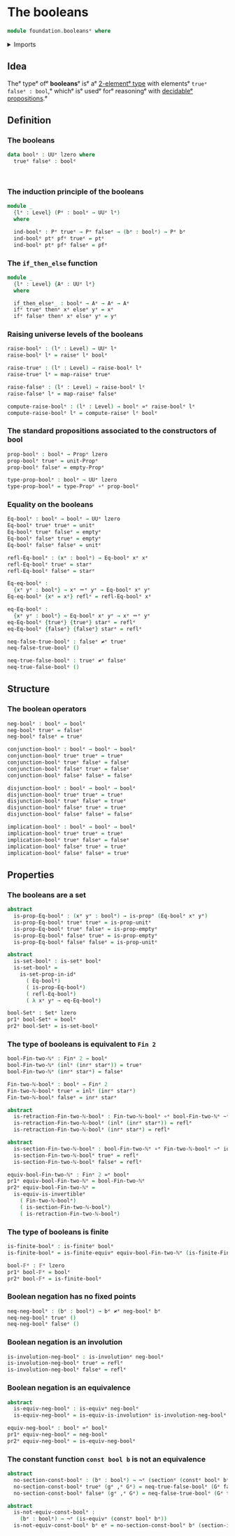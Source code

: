 # The booleans

```agda
module foundation.booleansᵉ where
```

<details><summary>Imports</summary>

```agda
open import foundation.dependent-pair-typesᵉ
open import foundation.involutionsᵉ
open import foundation.negated-equalityᵉ
open import foundation.raising-universe-levelsᵉ
open import foundation.unit-typeᵉ
open import foundation.universe-levelsᵉ

open import foundation-core.constant-mapsᵉ
open import foundation-core.coproduct-typesᵉ
open import foundation-core.empty-typesᵉ
open import foundation-core.equivalencesᵉ
open import foundation-core.function-typesᵉ
open import foundation-core.homotopiesᵉ
open import foundation-core.identity-typesᵉ
open import foundation-core.injective-mapsᵉ
open import foundation-core.negationᵉ
open import foundation-core.propositionsᵉ
open import foundation-core.sectionsᵉ
open import foundation-core.setsᵉ

open import univalent-combinatorics.finite-typesᵉ
open import univalent-combinatorics.standard-finite-typesᵉ
```

</details>

## Idea

Theᵉ typeᵉ ofᵉ **booleans**ᵉ isᵉ aᵉ
[2-elementᵉ type](univalent-combinatorics.2-element-types.mdᵉ) with elementsᵉ
`trueᵉ falseᵉ : bool`,ᵉ whichᵉ isᵉ usedᵉ forᵉ reasoningᵉ with
[decidableᵉ propositions](foundation-core.decidable-propositions.md).ᵉ

## Definition

### The booleans

```agda
data boolᵉ : UUᵉ lzero where
  trueᵉ falseᵉ : boolᵉ




```

### The induction principle of the booleans

```agda
module _
  {lᵉ : Level} (Pᵉ : boolᵉ → UUᵉ lᵉ)
  where

  ind-boolᵉ : Pᵉ trueᵉ → Pᵉ falseᵉ → (bᵉ : boolᵉ) → Pᵉ bᵉ
  ind-boolᵉ ptᵉ pfᵉ trueᵉ = ptᵉ
  ind-boolᵉ ptᵉ pfᵉ falseᵉ = pfᵉ
```

### The `if_then_else` function

```agda
module _
  {lᵉ : Level} {Aᵉ : UUᵉ lᵉ}
  where

  if_then_elseᵉ_ : boolᵉ → Aᵉ → Aᵉ → Aᵉ
  ifᵉ trueᵉ thenᵉ xᵉ elseᵉ yᵉ = xᵉ
  ifᵉ falseᵉ thenᵉ xᵉ elseᵉ yᵉ = yᵉ
```

### Raising universe levels of the booleans

```agda
raise-boolᵉ : (lᵉ : Level) → UUᵉ lᵉ
raise-boolᵉ lᵉ = raiseᵉ lᵉ boolᵉ

raise-trueᵉ : (lᵉ : Level) → raise-boolᵉ lᵉ
raise-trueᵉ lᵉ = map-raiseᵉ trueᵉ

raise-falseᵉ : (lᵉ : Level) → raise-boolᵉ lᵉ
raise-falseᵉ lᵉ = map-raiseᵉ falseᵉ

compute-raise-boolᵉ : (lᵉ : Level) → boolᵉ ≃ᵉ raise-boolᵉ lᵉ
compute-raise-boolᵉ lᵉ = compute-raiseᵉ lᵉ boolᵉ
```

### The standard propositions associated to the constructors of bool

```agda
prop-boolᵉ : boolᵉ → Propᵉ lzero
prop-boolᵉ trueᵉ = unit-Propᵉ
prop-boolᵉ falseᵉ = empty-Propᵉ

type-prop-boolᵉ : boolᵉ → UUᵉ lzero
type-prop-boolᵉ = type-Propᵉ ∘ᵉ prop-boolᵉ
```

### Equality on the booleans

```agda
Eq-boolᵉ : boolᵉ → boolᵉ → UUᵉ lzero
Eq-boolᵉ trueᵉ trueᵉ = unitᵉ
Eq-boolᵉ trueᵉ falseᵉ = emptyᵉ
Eq-boolᵉ falseᵉ trueᵉ = emptyᵉ
Eq-boolᵉ falseᵉ falseᵉ = unitᵉ

refl-Eq-boolᵉ : (xᵉ : boolᵉ) → Eq-boolᵉ xᵉ xᵉ
refl-Eq-boolᵉ trueᵉ = starᵉ
refl-Eq-boolᵉ falseᵉ = starᵉ

Eq-eq-boolᵉ :
  {xᵉ yᵉ : boolᵉ} → xᵉ ＝ᵉ yᵉ → Eq-boolᵉ xᵉ yᵉ
Eq-eq-boolᵉ {xᵉ = xᵉ} reflᵉ = refl-Eq-boolᵉ xᵉ

eq-Eq-boolᵉ :
  {xᵉ yᵉ : boolᵉ} → Eq-boolᵉ xᵉ yᵉ → xᵉ ＝ᵉ yᵉ
eq-Eq-boolᵉ {trueᵉ} {trueᵉ} starᵉ = reflᵉ
eq-Eq-boolᵉ {falseᵉ} {falseᵉ} starᵉ = reflᵉ

neq-false-true-boolᵉ : falseᵉ ≠ᵉ trueᵉ
neq-false-true-boolᵉ ()

neq-true-false-boolᵉ : trueᵉ ≠ᵉ falseᵉ
neq-true-false-boolᵉ ()
```

## Structure

### The boolean operators

```agda
neg-boolᵉ : boolᵉ → boolᵉ
neg-boolᵉ trueᵉ = falseᵉ
neg-boolᵉ falseᵉ = trueᵉ

conjunction-boolᵉ : boolᵉ → boolᵉ → boolᵉ
conjunction-boolᵉ trueᵉ trueᵉ = trueᵉ
conjunction-boolᵉ trueᵉ falseᵉ = falseᵉ
conjunction-boolᵉ falseᵉ trueᵉ = falseᵉ
conjunction-boolᵉ falseᵉ falseᵉ = falseᵉ

disjunction-boolᵉ : boolᵉ → boolᵉ → boolᵉ
disjunction-boolᵉ trueᵉ trueᵉ = trueᵉ
disjunction-boolᵉ trueᵉ falseᵉ = trueᵉ
disjunction-boolᵉ falseᵉ trueᵉ = trueᵉ
disjunction-boolᵉ falseᵉ falseᵉ = falseᵉ

implication-boolᵉ : boolᵉ → boolᵉ → boolᵉ
implication-boolᵉ trueᵉ trueᵉ = trueᵉ
implication-boolᵉ trueᵉ falseᵉ = falseᵉ
implication-boolᵉ falseᵉ trueᵉ = trueᵉ
implication-boolᵉ falseᵉ falseᵉ = trueᵉ
```

## Properties

### The booleans are a set

```agda
abstract
  is-prop-Eq-boolᵉ : (xᵉ yᵉ : boolᵉ) → is-propᵉ (Eq-boolᵉ xᵉ yᵉ)
  is-prop-Eq-boolᵉ trueᵉ trueᵉ = is-prop-unitᵉ
  is-prop-Eq-boolᵉ trueᵉ falseᵉ = is-prop-emptyᵉ
  is-prop-Eq-boolᵉ falseᵉ trueᵉ = is-prop-emptyᵉ
  is-prop-Eq-boolᵉ falseᵉ falseᵉ = is-prop-unitᵉ

abstract
  is-set-boolᵉ : is-setᵉ boolᵉ
  is-set-boolᵉ =
    is-set-prop-in-idᵉ
      ( Eq-boolᵉ)
      ( is-prop-Eq-boolᵉ)
      ( refl-Eq-boolᵉ)
      ( λ xᵉ yᵉ → eq-Eq-boolᵉ)

bool-Setᵉ : Setᵉ lzero
pr1ᵉ bool-Setᵉ = boolᵉ
pr2ᵉ bool-Setᵉ = is-set-boolᵉ
```

### The type of booleans is equivalent to `Fin 2`

```agda
bool-Fin-two-ℕᵉ : Finᵉ 2 → boolᵉ
bool-Fin-two-ℕᵉ (inlᵉ (inrᵉ starᵉ)) = trueᵉ
bool-Fin-two-ℕᵉ (inrᵉ starᵉ) = falseᵉ

Fin-two-ℕ-boolᵉ : boolᵉ → Finᵉ 2
Fin-two-ℕ-boolᵉ trueᵉ = inlᵉ (inrᵉ starᵉ)
Fin-two-ℕ-boolᵉ falseᵉ = inrᵉ starᵉ

abstract
  is-retraction-Fin-two-ℕ-boolᵉ : Fin-two-ℕ-boolᵉ ∘ᵉ bool-Fin-two-ℕᵉ ~ᵉ idᵉ
  is-retraction-Fin-two-ℕ-boolᵉ (inlᵉ (inrᵉ starᵉ)) = reflᵉ
  is-retraction-Fin-two-ℕ-boolᵉ (inrᵉ starᵉ) = reflᵉ

abstract
  is-section-Fin-two-ℕ-boolᵉ : bool-Fin-two-ℕᵉ ∘ᵉ Fin-two-ℕ-boolᵉ ~ᵉ idᵉ
  is-section-Fin-two-ℕ-boolᵉ trueᵉ = reflᵉ
  is-section-Fin-two-ℕ-boolᵉ falseᵉ = reflᵉ

equiv-bool-Fin-two-ℕᵉ : Finᵉ 2 ≃ᵉ boolᵉ
pr1ᵉ equiv-bool-Fin-two-ℕᵉ = bool-Fin-two-ℕᵉ
pr2ᵉ equiv-bool-Fin-two-ℕᵉ =
  is-equiv-is-invertibleᵉ
    ( Fin-two-ℕ-boolᵉ)
    ( is-section-Fin-two-ℕ-boolᵉ)
    ( is-retraction-Fin-two-ℕ-boolᵉ)
```

### The type of booleans is finite

```agda
is-finite-boolᵉ : is-finiteᵉ boolᵉ
is-finite-boolᵉ = is-finite-equivᵉ equiv-bool-Fin-two-ℕᵉ (is-finite-Finᵉ 2ᵉ)

bool-𝔽ᵉ : 𝔽ᵉ lzero
pr1ᵉ bool-𝔽ᵉ = boolᵉ
pr2ᵉ bool-𝔽ᵉ = is-finite-boolᵉ
```

### Boolean negation has no fixed points

```agda
neq-neg-boolᵉ : (bᵉ : boolᵉ) → bᵉ ≠ᵉ neg-boolᵉ bᵉ
neq-neg-boolᵉ trueᵉ ()
neq-neg-boolᵉ falseᵉ ()
```

### Boolean negation is an involution

```agda
is-involution-neg-boolᵉ : is-involutionᵉ neg-boolᵉ
is-involution-neg-boolᵉ trueᵉ = reflᵉ
is-involution-neg-boolᵉ falseᵉ = reflᵉ
```

### Boolean negation is an equivalence

```agda
abstract
  is-equiv-neg-boolᵉ : is-equivᵉ neg-boolᵉ
  is-equiv-neg-boolᵉ = is-equiv-is-involutionᵉ is-involution-neg-boolᵉ

equiv-neg-boolᵉ : boolᵉ ≃ᵉ boolᵉ
pr1ᵉ equiv-neg-boolᵉ = neg-boolᵉ
pr2ᵉ equiv-neg-boolᵉ = is-equiv-neg-boolᵉ
```

### The constant function `const bool b` is not an equivalence

```agda
abstract
  no-section-const-boolᵉ : (bᵉ : boolᵉ) → ¬ᵉ (sectionᵉ (constᵉ boolᵉ bᵉ))
  no-section-const-boolᵉ trueᵉ (gᵉ ,ᵉ Gᵉ) = neq-true-false-boolᵉ (Gᵉ falseᵉ)
  no-section-const-boolᵉ falseᵉ (gᵉ ,ᵉ Gᵉ) = neq-false-true-boolᵉ (Gᵉ trueᵉ)

abstract
  is-not-equiv-const-boolᵉ :
    (bᵉ : boolᵉ) → ¬ᵉ (is-equivᵉ (constᵉ boolᵉ bᵉ))
  is-not-equiv-const-boolᵉ bᵉ eᵉ = no-section-const-boolᵉ bᵉ (section-is-equivᵉ eᵉ)
```